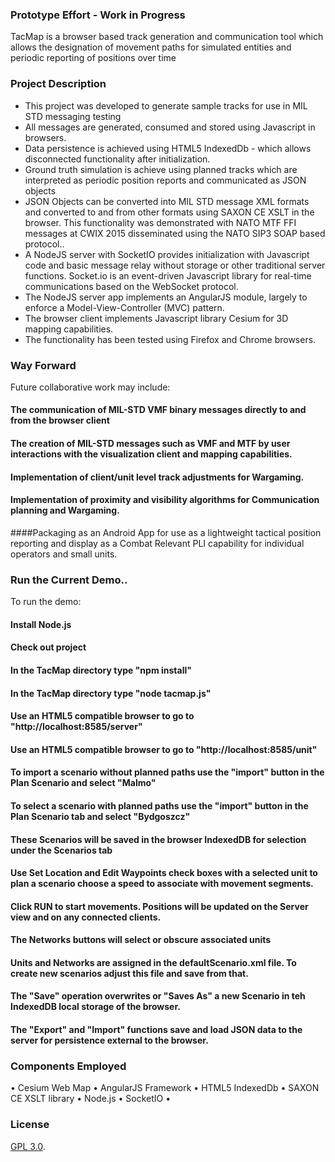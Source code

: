 ### Prototype Effort - Work in Progress ###

TacMap is a browser based track generation and communication tool which allows the designation of movement paths for simulated entities and periodic reporting of positions over time 

### Project Description ###
* This project was developed to generate sample tracks for use in MIL STD messaging testing
* All messages are generated, consumed and stored using Javascript in browsers.
* Data persistence is achieved using HTML5 IndexedDb - which allows disconnected functionality after initialization.
* Ground truth simulation is achieve using planned tracks which are interpreted as periodic position reports and communicated as JSON objects
* JSON Objects can be converted into MIL STD message XML formats and converted to and from other formats using SAXON CE XSLT in the browser.  This functionality was demonstrated with NATO MTF FFI messages at CWIX 2015 disseminated using the NATO SIP3 SOAP based protocol..
* A NodeJS server with SocketIO provides initialization with Javascript code and basic message relay without storage or other traditional server functions.  Socket.io is an event-driven Javascript library for real-time communications based on the WebSocket protocol.
* The NodeJS server app implements an AngularJS module, largely to enforce a Model-View-Controller (MVC) pattern.
* The browser client implements Javascript library Cesium for 3D mapping capabilities.
* The functionality has been tested using Firefox and Chrome browsers.

### Way Forward ###
Future collaborative work may include:
#### The communication of MIL-STD VMF binary messages directly to and from the browser client
#### The creation of MIL-STD messages such as VMF and MTF by user interactions with the visualization client and mapping capabilities.
#### Implementation of client/unit level track adjustments for Wargaming.
#### Implementation of proximity and visibility algorithms for Communication planning and Wargaming.
####Packaging as an Android App for use as a lightweight tactical position reporting and display as a Combat Relevant PLI capability for individual operators and small units.

### Run the Current Demo.. ###

To run the demo:
#### Install Node.js
#### Check out project
#### In the TacMap directory type "npm install"
#### In the TacMap directory type "node tacmap.js"
#### Use an HTML5 compatible browser to go to "http://localhost:8585/server"
#### Use an HTML5 compatible browser to go to "http://localhost:8585/unit"
#### To import a scenario without planned paths use the "import" button in the Plan Scenario and select "Malmo"
#### To select a scenario with planned paths use the "import" button in the Plan Scenario tab and select "Bydgoszcz"
#### These Scenarios will be saved in the browser IndexedDB for selection under the Scenarios tab
#### Use Set Location and Edit Waypoints check boxes with a selected unit to plan a scenario choose a speed to associate with movement segments.
#### Click RUN to start movements.  Positions will be updated on the Server view and on any connected clients.
#### The Networks buttons will select or obscure associated units
#### Units and Networks are assigned in the defaultScenario.xml file.  To create new scenarios adjust this file and save from that.
#### The "Save" operation overwrites or "Saves As" a new Scenario in teh IndexedDB local storage of the browser.
#### The "Export" and "Import" functions save and load JSON data to the server for persistence external to the browser.

### Components Employed ###
• Cesium Web Map
• AngularJS Framework
• HTML5 IndexedDb
• SAXON CE XSLT library
• Node.js
• SocketIO
• 

### License ###

[GPL 3.0](http://fsf.org/).  


